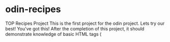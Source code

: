 # odin-recipes
TOP Recipes Project
  This is the first project for the odin project. Lets try our best! You've got this!
After the completion of this project, it should demonstrate knowledge of basic HTML tags (<head><title><body><p><img><a><h1-6> and <ol/ul>)